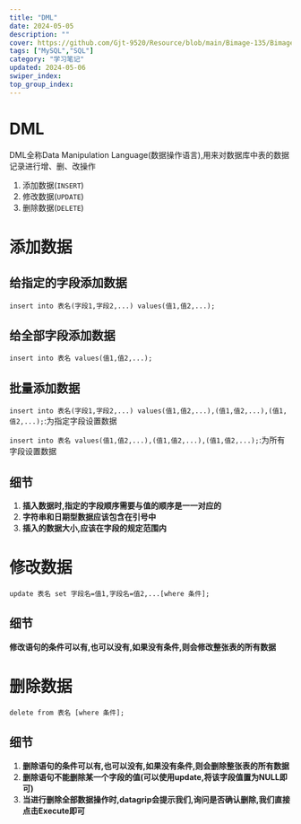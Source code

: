 ```yaml
---
title: "DML"
date: 2024-05-05
description: ""
cover: https://github.com/Gjt-9520/Resource/blob/main/Bimage-135/Bimage7.jpg?raw=true
tags: ["MySQL","SQL"]
category: "学习笔记"
updated: 2024-05-06
swiper_index: 
top_group_index: 
---
```


# DML

DML全称Data Manipulation Language(数据操作语言),用来对数据库中表的数据记录进行增、删、改操作

1. 添加数据(`INSERT`)
2. 修改数据(`UPDATE`)
3. 删除数据(`DELETE`)

# 添加数据  

## 给指定的字段添加数据

`insert into 表名(字段1,字段2,...) values(值1,值2,...);`

## 给全部字段添加数据

`insert into 表名 values(值1,值2,...);`

## 批量添加数据

`insert into 表名(字段1,字段2,...) values(值1,值2,...),(值1,值2,...),(值1,值2,...);`:为指定字段设置数据

`insert into 表名 values(值1,值2,...),(值1,值2,...),(值1,值2,...);`:为所有字段设置数据

## 细节

1. **插入数据时,指定的字段顺序需要与值的顺序是一一对应的**        
2. **字符串和日期型数据应该包含在引号中**           
3. **插入的数据大小,应该在字段的规定范围内**   

# 修改数据

`update 表名 set 字段名=值1,字段名=值2,...[where 条件];`

## 细节

**修改语句的条件可以有,也可以没有,如果没有条件,则会修改整张表的所有数据**

# 删除数据

`delete from 表名 [where 条件];`

## 细节 

1. **删除语句的条件可以有,也可以没有,如果没有条件,则会删除整张表的所有数据**
2. **删除语句不能删除某一个字段的值(可以使用update,将该字段值置为NULL即可)**
3. **当进行删除全部数据操作时,datagrip会提示我们,询问是否确认删除,我们直接点击Execute即可**